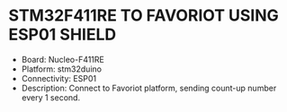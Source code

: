 # STM32F411RE TO FAVORIOT USING ESP01 SHIELD
- Board: Nucleo-F411RE
- Platform: stm32duino
- Connectivity: ESP01
- Description: Connect to Favoriot platform, sending count-up number every 1 second.
